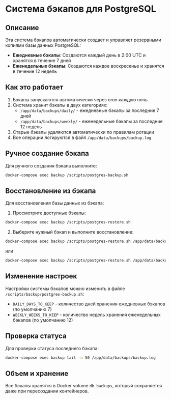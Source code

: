 # Система бэкапов для PostgreSQL

## Описание
Эта система бэкапов автоматически создает и управляет резервными копиями базы данных PostgreSQL:

- **Ежедневные бэкапы**: Создаются каждый день в 2:00 UTC и хранятся в течение 7 дней
- **Еженедельные бэкапы**: Создаются каждое воскресенье и хранятся в течение 12 недель

## Как это работает

1. Бэкапы запускаются автоматически через cron каждую ночь
2. Система хранит бэкапы в двух категориях:
   - `/app/data/backups/daily/` - ежедневные бэкапы за последние 7 дней
   - `/app/data/backups/weekly/` - еженедельные бэкапы за последние 12 недель
3. Старые бэкапы удаляются автоматически по правилам ротации
4. Все операции логируются в файл `/app/data/backups/backup.log`

## Ручное создание бэкапа

Для ручного создания бэкапа выполните:

```bash
docker-compose exec backup /scripts/postgres-backup.sh
```

## Восстановление из бэкапа

Для восстановления базы данных из бэкапа:

1. Просмотрите доступные бэкапы:
```bash
docker-compose exec backup /scripts/postgres-restore.sh
```

2. Выберите нужный бэкап и выполните восстановление:
```bash
docker-compose exec backup /scripts/postgres-restore.sh /app/data/backups/daily/postgres_daily_2024-09-01.sql.gz
```
или
```bash
docker-compose exec backup /scripts/postgres-restore.sh /app/data/backups/weekly/postgres_weekly_2024-08-25.sql.gz
```

## Изменение настроек

Настройки системы бэкапов можно изменить в файле `/scripts/backup/postgres-backup.sh`:

- `DAILY_DAYS_TO_KEEP` - количество дней хранения ежедневных бэкапов (по умолчанию 7)
- `WEEKLY_WEEKS_TO_KEEP` - количество недель хранения еженедельных бэкапов (по умолчанию 12)

## Проверка статуса

Для проверки статуса последнего бэкапа:

```bash
docker-compose exec backup tail -n 50 /app/data/backups/backup.log
```

## Объем и хранение

Все бэкапы хранятся в Docker volume `db_backups`, который сохраняется даже при пересоздании контейнеров. 